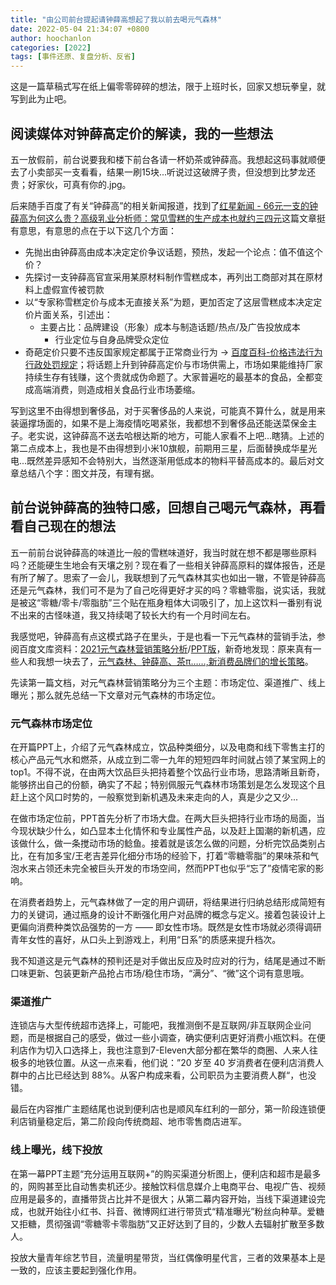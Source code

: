```yaml
---
title: "由公司前台提起请钟薛高想起了我以前去喝元气森林"
date: 2022-05-04 21:34:07 +0800
author: hoochanlon
categories: [2022]
tags: [事件还原、复盘分析、反省]
---
```


这是一篇草稿式写在纸上偏零零碎碎的想法，限于上班时长，回家又想玩拳皇，就写到此为止吧。 <!-- more -->

## 阅读媒体对钟薛高定价的解读，我的一些想法

五一放假前，前台说要我和楼下前台各请一杯奶茶或钟薛高。我想起这码事就顺便去了小卖部买一支看看，结果一刷15块...听说过这破牌子贵，但没想到比梦龙还贵；好家伙，可真有你的.jpg。

后来随手百度了有关“钟薛高”的相关新闻报道，找到了[红星新闻 - 66元一支的钟薛高为何这么贵？高级乳业分析师：常见雪糕的生产成本也就约三四元](https://baijiahao.baidu.com/s?id=1702868721168579342&wfr=spider&for=pc&searchword=钟薛高为什么卖这么贵)这篇文章挺有意思，有意思的点在于以下这几个方面：

* 先抛出由钟薛高由成本决定定价争议话题，预热，发起一个论点：值不值这个价？
* 先探讨一支钟薛高官宣采用某原材料制作雪糕成本，再列出工商部对其在原材料上虚假宣传被罚款
* 以“专家称雪糕定价与成本无直接关系”为题，更加否定了这层雪糕成本决定定价片面关系，引述出：
    * 主要占比：品牌建设（形象）成本与制造话题/热点/及广告投放成本
        * 行业定位与自身品牌受众定位
* 奇葩定价只要不违反国家规定都属于正常商业行为 -> [百度百科-价格违法行为行政处罚规定](https://baike.baidu.com/item/价格违法行为行政处罚规定/7982534?fr=aladdin)；将话题上升到钟薛高定价与市场供需上，市场如果能维持厂家持续生存有钱赚，这个贵就成伪命题了。大家普遍吃的最基本的食品，全都变成高端消费，则造成相关食品行业市场萎缩。

写到这里不由得想到奢侈品，对于买奢侈品的人来说，可能真不算什么，就是用来装逼撑场面的，如果不是上海疫情吃喝紧张，我都想不到奢侈品还能送菜保金主子。老实说，这钟薛高不送去哈根达斯的地方，可能人家看不上吧...瞎猜。上述的第二点成本上，我也是不由得想到小米10旗舰，前期用三星，后面替换成华星光电...既然差异感知不会特别大，当然逐渐用低成本的物料平替高成本的。最后对文章总结八个字：图文并茂，有理有据。

## 前台说钟薛高的独特口感，回想自己喝元气森林，再看看自己现在的想法

五一前前台说钟薛高的味道比一般的雪糕味道好，我当时就在想不都是哪些原料吗？还能硬生生地会有天壤之别？现在看了一些相关钟薛高原料的媒体报告，还是有所了解了。思索了一会儿，我联想到了元气森林其实也如出一辙，不管是钟薛高还是元气森林，我们可不是为了自己吃得更好才买的吗？零糖零脂，说实话，我就是被这“零糖/零卡/零脂肪”三个贴在瓶身粗体大词吸引了，加上这饮料一番别有说不出来的古怪味道，我又持续喝了较长大约有一个月时间左右。

我感觉吧，钟薛高有点这模式路子在里头，于是也看一下元气森林的营销手法，参阅百度文库资料：[2021元气森林营销策略分析](https://wenku.baidu.com/view/7370cb3e856fb84ae45c3b3567ec102de2bddf7f.html)/[PPT版](https://wenku.baidu.com/view/51d98dc1824d2b160b4e767f5acfa1c7ab0082de.html?fr=income1-wk_app_search_ctr-search)，新奇地发现：原来真有一些人和我想一块去了，[元气森林、钟薛高、茶π……,新消费品牌们的增长策略](https://wenku.baidu.com/view/c0fc536948fe04a1b0717fd5360cba1aa9118c67.html?rec_flag=default&fr=Recommend_RelativeDoc-100246,80166,90233,80139,80163,110192,90227-kpdrec_doc_pc_view-51d98dc1824d2b160b4e767f5acfa1c7ab0082de&sxts=1651712268401)。

先读第一篇文档，对元气森林营销策略分为三个主题：市场定位、渠道推广、线上曝光；那么就先总结一下文章对元气森林的市场定位。

### 元气森林市场定位

在开篇PPT上，介绍了元气森林成立，饮品种类细分，以及电商和线下零售主打的核心产品元气水和燃茶，从成立到二零一九年的短短四年时间就占领了某宝网上的top1。不得不说，在由两大饮品巨头把持着整个饮品行业市场，思路清晰且新奇，能够挤出自己的份额，确实了不起；特别佩服元气森林市场策划是怎么发现这个且赶上这个风口时势的，一般察觉到新机遇及未来走向的人，真是少之又少...

在做市场定位前，PPT首先分析了市场大盘。在两大巨头把持行业市场的局面，当今现状缺少什么，如凸显本土化情怀和专业属性产品，以及赶上国潮的新机遇，应该做什么，做一条搅动市场的鲶鱼。接着就是该怎么做的问题，分析完饮品类别占比，在有加多宝/王老吉差异化细分市场的经验下，打着“零糖零脂”的果味茶和气泡水来占领还未完全被巨头开发的市场空间，然而PPT也似乎“忘了”疫情宅家的影响。

在消费者趋势上，元气森林做了一定的用户调研，将结果进行归纳总结形成简短有力的关键词，通过瓶身的设计不断强化用户对品牌的概念与定义。接着包装设计上更偏向消费种类饮品强势的一方 —— 即女性市场。既然是女性市场就必须得调研青年女性的喜好，从口头上到游戏上，利用“日系”的质感来提升档次。

我不知道这是元气森林的预判还是对手做出反应及时应对的行为，结尾是通过不断口味更新、包装更新产品抢占市场/稳住市场，“满分”、“微”这个词有意思哦。

### 渠道推广

连锁店与大型传统超市选择上，可能吧，我推测倒不是互联网/非互联网企业问题，而是根据自己的感受，做过一些小调查，确实便利店更好消费小瓶饮料。在便利店作为切入口选择上，我也注意到7-Eleven大部分都在繁华的商圈、人来人往极多的地铁位置。从这一点来看，他们说：”20 岁至 40 岁消费者在便利店消费人群中的占比已经达到 88%。从客户构成来看，公司职员为主要消费人群“，也没错。

最后在内容推广主题结尾也说到便利店也是顺风车红利的一部分，第一阶段连锁便利店销量稳定后，第二阶段向传统商超、地市零售商店进军。

### 线上曝光，线下投放

在第一幕PPT主题“充分运用互联网+”的购买渠道分析图上，便利店和超市是最多的，网购甚至比自动售卖机还少。接触饮料信息媒介上电商平台、电视广告、视频应用是最多的，直播带货占比并不是很大；从第二幕内容开始，当线下渠道建设完成，也就开始往小红书、抖音、微博网红进行带货式“精准曝光”粉丝向种草。爱糖又拒糖，贯彻强调“零糖零卡零脂肪”又正好达到了目的，少数人去辐射扩散至多数人。

投放大量青年综艺节目，流量明星带货，当红偶像明星代言，三者的效果基本上是一致的，应该主要起到强化作用。

